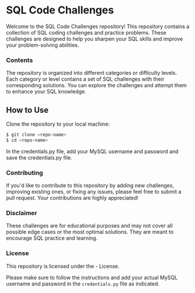 # SQL Code Challenges

Welcome to the SQL Code Challenges repository! This repository contains a collection of SQL coding challenges and practice problems. These challenges are designed to help you sharpen your SQL skills and improve your problem-solving abilities.

### Contents

The repository is organized into different categories or difficulty levels. Each category or level contains a set of SQL challenges with their corresponding solutions. You can explore the challenges and attempt them to enhance your SQL knowledge.

## How to Use

Clone the repository to your local machine:

```sh
$ git clone <repo-name>
$ cd <repo-name>
```

In the credentials.py file, add your MySQL username and password and save the credentials.py file.

### Contributing
If you'd like to contribute to this repository by adding new challenges, improving existing ones, or fixing any issues, please feel free to submit a pull request. Your contributions are highly appreciated!

### Disclaimer
These challenges are for educational purposes and may not cover all possible edge cases or the most optimal solutions. They are meant to encourage SQL practice and learning.

### License
This repository is licensed under the - License.


Please make sure to follow the instructions and add your actual MySQL username and password in the `credentials.py` file as indicated.
